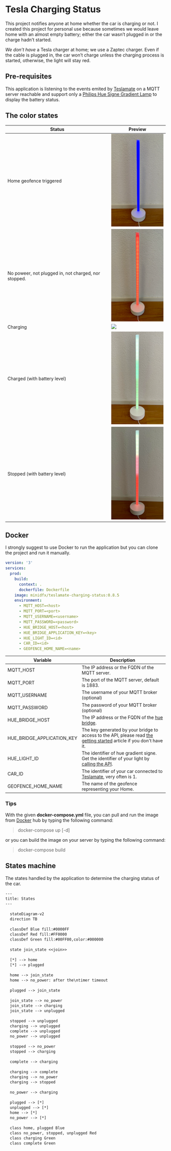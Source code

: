 # Tesla Charging Status

This project notifies anyone at home whether the car is charging or not. I created this project for personal use because sometimes we would leave home with an almost empty battery; either the car wasn’t plugged in or the charge hadn’t started.

*We don’t have* a Tesla charger at home; we use a Zaptec charger. Even if the cable is plugged in, the car won’t charge unless the charging process is started, otherwise, the light will stay red.

## Pre-requisites

This application is listening to the events emited by [Teslamate](https://github.com/teslamate-org/teslamate) on a MQTT server reachable and support only a [Philips Hue Signe Gradient Lamp](https://www.philips-hue.com/en-us/p/hue-white-and-color-ambiance-signe-gradient-floor-lamp/046677803513) to display the battery status.

## The color states

| Status                                               | Preview                 |
| ---------------------------------------------------- | ----------------------- |
| Home geofence triggered                              | ![](_doc/geofenced.png) |
| No poweer, not plugged in, not charged, nor stopped. | ![](_doc/no_power.png)  | s |
| Charging                                             | ![](_doc/charging.gif)  |
| Charged (with battery level)                         | ![](_doc/complete.png)  |
| Stopped (with battery level)                         | ![](_doc/stopped.png)   |

## Docker

I strongly suggest to use Docker to run the application but you can clone the project and run it manually.

```yaml
version: '3'
services:
  prod:
    build:
      context: .
      dockerfile: Dockerfile
    image: minidfx/teslamate-charging-status:0.8.5
    environment:
      - MQTT_HOST=<host>
      - MQTT_PORT=<port>
      - MQTT_USERNAME=<username>
      - MQTT_PASSWORD=<password>
      - HUE_BRIDGE_HOST=<host>
      - HUE_BRIDGE_APPLICATION_KEY=<key>
      - HUE_LIGHT_ID=<id>
      - CAR_ID=<id>
      - GEOFENCE_HOME_NAME=<name>
```

| Variable                   | Description                                                                                                                                                                                |
| -------------------------- | ------------------------------------------------------------------------------------------------------------------------------------------------------------------------------------------ |
| MQTT_HOST                  | The IP address or the FQDN of the MQTT server.                                                                                                                                             |
| MQTT_PORT                  | The port of the MQTT server, default is 1883.                                                                                                                                              |
| MQTT_USERNAME              | The username of your MQTT broker (optional)                                                                                                                                                |
| MQTT_PASSWORD              | The password of your MQTT broker (optional)                                                                                                                                                |
| HUE_BRIDGE_HOST            | The IP address or the FQDN of the [hue bridge](https://www.philips-hue.com/en-us/p/hue-bridge/046677458478).                                                                               |
| HUE_BRIDGE_APPLICATION_KEY | The key generated by your bridge to access to the API, please read [the getting started](https://developers.meethue.com/develop/hue-api-v2/getting-started/) article if you don't have it. |
| HUE_LIGHT_ID               | The identifier of hue gradient signe. Get the identifier of your light by [calling the API](https://developers.meethue.com/develop/hue-api-v2/getting-started/#retrieving-device-list).    |
| CAR_ID                     | The identifier of your car connected to [Teslamate](https://github.com/teslamate-org/teslamate), very often is 1.                                                                          |
| GEOFENCE_HOME_NAME         | The name of the geofence representing your Home.                                                                                                                                           |

### Tips

With the given **docker-compose.yml** file, you can pull and run the image from [Docker](https://hub.docker.com) hub by typing the following command:

> docker-compose up [-d]

or you can build the image on your server by typing the following command:

> docker-compose build

## States machine

The states handled by the application to determine the charging status of the car.

```mermaid
---
title: States
---

  stateDiagram-v2
  direction TB

  classDef Blue fill:#0000FF
  classDef Red fill:#FF0000
  classDef Green fill:#00FF00,color:#000000

  state join_state <<join>>

  [*] --> home
  [*] --> plugged

  home --> join_state
  home --> no_power: after the\ntimer timeout

  plugged --> join_state

  join_state --> no_power
  join_state --> charging
  join_state --> unplugged

  stopped --> unplugged
  charging --> unplugged
  complete --> unplugged
  no_power --> unplugged

  stopped --> no_power
  stopped --> charging

  complete --> charging

  charging --> complete
  charging --> no_power
  charging --> stopped

  no_power --> charging

  plugged --> [*]
  unplugged --> [*]
  home --> [*]
  no_power --> [*]

  class home, plugged Blue
  class no_power, stopped, unplugged Red
  class charging Green
  class complete Green
```

